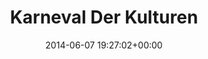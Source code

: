 ---
title:		"Karneval Der Kulturen"
type:		"photos"
mediatype:		"upload"
location:		"Berlin, Germany"
date:		"2014-06-07 19:27:02+00:00"
album:		"events"
filename:		"karneval-der-kulturen-people.md"
series:		"karneval"
cl_public_id:		"events/karneval-der-kulturen-people"
cl_version:		1497002612
format:		"tiff"
bytes:		5182544
width:		2560
height:		1440
colours:
- "#DED0C8"
- "#816F6C"
- "#343C24"
- "#C6D8E2"
- "#526D4C"
- "#3C3933"
- "#131C23"
- "#7B6053"
- "#BBC5D9"
- "#392724"
- "#30422A"
- "#343B39"
- "#4B6E86"
- "#7C4C6F"
- "#151A23"
- "#5E7160"
- "#D9A688"
- "#73A2C3"
- "#2C2C31"
- "#687579"
- "#87A5C9"
- "#018D91"
- "#717381"
- "#4E637E"
- "#3A3626"
- "#01BDC2"
- "#76664B"
- "#62723E"
- "#E9E8D4"
- "#DDC091"
- "#877B84"
- "#6D6F60"
- "#CBBCC7"
exposure_mode:		"Auto"
program:		"Aperture-priority AE"
aperture:		"1.4"
focal_length:		"50.0 mm"
iso:		"100"
shutter_speed:		"1/800"
metering:		"Multi-segment"
flash:		"Off, Did not fire"
white_balance:		"As Shot"
colour_temp:		"5950"
has_crop:		"false"
orientation:		"Horizontal (normal)"
camera_model:		"NIKON D800"
lens_info:		"Nikon Nikkor 50mm f/1.4"
artist: "Matt Finucane"
x_resolution:		"300"
y_resolution:		"300"
---